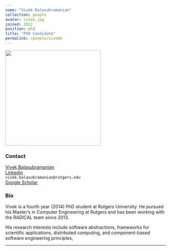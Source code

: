 ```yaml
---
name: "Vivek Balasubramanian"
collection: people
avatar: vivek.jpg
joined: 2012
position: phd
title: "PhD Candidate"
permalink: /people/vivekb
---
```


<img width="300" src="{{site.baseurl}}/images/people/{{page.avatar}}" data-action="zoom">

### Contact

<a href="https://github.com/vivek-bala"><i class="fa fa-github"></i> Vivek Balasubramanian</a><br>
<i class="fa fa-linkedin"></i> [Linkedin](https://www.linkedin.com/in/vivekanandan-balasubramanian-284a1663/) <br>
<i class="fa fa-envelope-o"></i>  `vivek.balasubramanian@rutgers.edu`<br>
<i class="fa fa-bar-chart"></i> [Google Scholar](https://scholar.google.com/citations?user=FWkMEzQAAAAJ&hl=en)

### Bio

Vivek is a fourth year (2014) PhD student at Rutgers University. He pursued his
Master’s in Computer Engineering at Rutgers and has been working with the
RADICAL team since 2013.

His research interests include software abstractions, frameworks for scientific
applications, distributed computing, and component-based software engineering
principles,

<hr>
